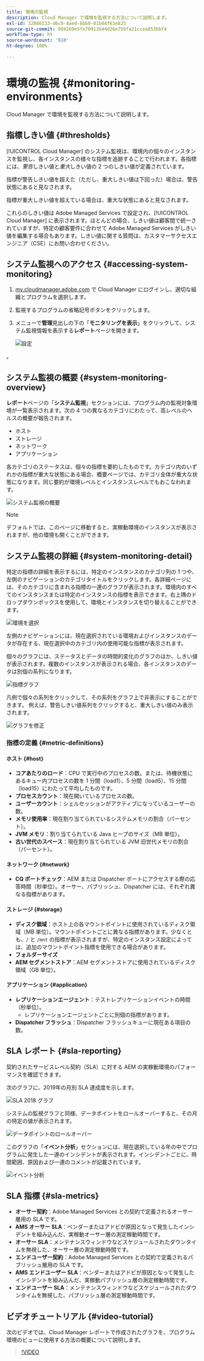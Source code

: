 ```yaml
---
title: 環境の監視
description: Cloud Manager で環境を監視する方法について説明します。
exl-id: 32886133-d6c0-4aed-8bb0-81b84f63e825
source-git-commit: 984269e5fe70913644d26e759fa21ccea0536bf4
workflow-type: ht
source-wordcount: '910'
ht-degree: 100%

---
```



# 環境の監視 {#monitoring-environments}

Cloud Manager で環境を監視する方法について説明します。

## 指標しきい値 {#thresholds}

[!UICONTROL Cloud Manager] のシステム監視は、環境内の個々のインスタンスを監視し、各インスタンスの様々な指標を追跡することで行われます。各指標には、*警告*&#x200B;しきい値と&#x200B;*重大*&#x200B;しきい値の 2 つのしきい値が定義されています。

指標が警告しきい値を超えた（ただし、重大しきい値は下回った）場合は、警告状態にあると見なされます。

指標が重大しきい値を超えている場合は、重大な状態にあると見なされます。

これらのしきい値は Adobe Managed Services で設定され、[!UICONTROL Cloud Manager] に表示されます。ほとんどの場合、しきい値は顧客間で統一されていますが、特定の顧客要件に合わせて Adobe Managed Services がしきい値を編集する場合もあります。しきい値に関する質問は、カスタマーサクセスエンジニア（CSE）にお問い合わせください。

## システム監視へのアクセス {#accessing-system-monitoring}

1. [my.cloudmanager.adobe.com](https://my.cloudmanager.adobe.com) で Cloud Manager にログインし、適切な組織とプログラムを選択します。

1. 監視するプログラムの省略記号ボタンをクリックします。
1. メニューで&#x200B;**管理**&#x200B;見出しの下の「**モニタリングを表示**」をクリックして、システム監視情報を表示する&#x200B;**レポート**&#x200B;ページを開きます。

   ![設定](/help/assets/first-timea1.png)

。

## システム監視の概要 {#system-monitoring-overview}

**レポート**&#x200B;ページの「**システム監視**」セクションには、プログラム内の監視対象環境が一覧表示されます。次の 4 つの異なるカテゴリにわたって、高レベルのヘルスの概要が報告されます。

* ホスト
* ストレージ
* ネットワーク
* アプリケーション

各カテゴリのステータスは、個々の指標を要約したものです。カテゴリ内のいずれかの指標が重大な状態にある場合、概要ページでは、カテゴリ全体が重大な状態になります。同じ要約が環境レベルとインスタンスレベルでもおこなわれます。

![システム監視の概要](/help/assets/System-Monitoring-Reports.png)

>[!NOTE]
>
>デフォルトでは、このページに移動すると、実稼動環境のインスタンスが表示されますが、他の環境も開くことができます。

## システム監視の詳細 {#system-monitoring-detail}

特定の指標の詳細を表示するには、特定のインスタンスのカテゴリ列の 1 つや、左側のナビゲーションのカテゴリタイトルをクリックします。各詳細ページには、そのカテゴリに含まれる指標の一連のグラフが表示されます。環境内のすべてのインスタンスまたは特定のインスタンスの指標を表示できます。右上隅のドロップダウンボックスを使用して、環境とインスタンスを切り替えることができます。

![環境を選択](/help/assets/System_Monitoring1.png)

左側のナビゲーションには、現在選択されている環境およびインスタンスのデータが存在する、現在選択中のカテゴリ内の使用可能な指標が表示されます。

個々のグラフには、ステータスとデータの時間的変化のグラフのほか、しきい値が表示されます。複数のインスタンスが表示される場合、各インスタンスのデータは別個の系列になります。

![指標グラフ](/help/assets/Monitoring_Graphs1.png)

凡例で個々の系列をクリックして、その系列をグラフ上で非表示にすることができます。
例えば、警告しきい値系列をクリックすると、重大しきい値のみ表示されます。

![グラフを修正](/help/assets/Monitoring_Graphs2.png)

### 指標の定義 {#metric-definitions}

#### ホスト {#host}

* **コアあたりのロード**：CPU で実行中のプロセスの数。または、待機状態にあるキュー内プロセスの数を 1 分間（load1）、5 分間（load5）、15 分間（load15）にわたって平均したものです。
* **プロセスカウント**：現在開いているプロセスの数。
* **ユーザーカウント**：シェルセッションがアクティブになっているユーザーの数。
* **メモリ使用率**：現在割り当てられているシステムメモリの割合（パーセント）。
* **JVM メモリ**：割り当てられている Java ヒープのサイズ（MB 単位）。
* **古い世代のスペース**：現在割り当てられている JVM 旧世代メモリの割合（パーセント）。

#### ネットワーク {#network}

* **CQ ポートチェック**：AEM または Dispatcher ポートにアクセスする際の応答時間（秒単位）。オーサー、パブリッシュ、Dispatcher には、それぞれ異なる指標があります。

#### ストレージ {#storage}

* **ディスク領域**：ホスト上の各マウントポイントに使用されているディスク領域（MB 単位）。マウントポイントごとに異なる指標があります。少なくとも、`/` と `/mnt` の指標が表示されますが、特定のインスタンス設定によっては、追加のマウントポイント指標を使用できる場合があります。
* **フォルダーサイズ**
* **AEM セグメントストア**：AEM セグメントストアに使用されているディスク領域（GB 単位）。

#### アプリケーション {#application}

* **レプリケーションエージェント**：テストレプリケーションイベントの時間（秒単位）。
   * レプリケーションエージェントごとに別個の指標があります。
* **Dispatcher フラッシュ**：Dispatcher フラッシュキューに現在ある項目の数。

## SLA レポート {#sla-reporting}

契約されたサービスレベル契約（SLA）に対する AEM の実稼動環境のパフォーマンスを確認できます。

次のグラフに、2019年の月別 SLA 達成度を示します。

![SLA 2018 グラフ](/help/assets/SLA-Reports-one.png)

システムの監視グラフと同様、データポイントをロールオーバーすると、その月の特定の値が表示されます。

![データポイントのロールオーバー](/help/assets/SLA-Reports-two.png)

このグラフの「**イベント分析**」セクションには、現在選択している年の中でプログラムに発生した一連のインシデントが表示されます。インシデントごとに、時間範囲、原因および一連のコメントが記載されています。

![イベント分析](/help/assets/sla-reporting3.png)

## SLA 指標 {#sla-metrics}

* **オーサー契約**：Adobe Managed Services との契約で定義されるオーサー層用の SLA です。
* **AMS オーサー SLA**：ベンダーまたはアドビが原因となって発生したインシデントを組み込んだ、実稼動オーサー層の測定稼動時間です。
* **オーサー SLA**：メンテナンスウィンドウなどスケジュールされたダウンタイムを無視した、オーサー層の測定稼動時間です。
* **エンドユーザー契約**：Adobe Managed Services との契約で定義されるパブリッシュ層用の SLA です。
* **AMS エンドユーザー SLA**：ベンダーまたはアドビが原因となって発生したインシデントを組み込んだ、実稼動パブリッシュ層の測定稼動時間です。
* **エンドユーザー SLA**：メンテナンスウィンドウなどスケジュールされたダウンタイムを無視した、パブリッシュ層の測定稼動時間です。

## ビデオチュートリアル {#video-tutorial}

次のビデオでは、Cloud Manager レポートで作成されたグラフを、プログラム環境のビューに使用する方法の概要について説明します。

>[!VIDEO](https://video.tv.adobe.com/v/26315/)

